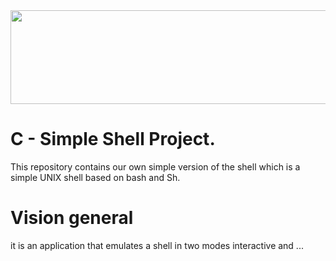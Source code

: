 <img src="https://assets.website-files.com/6105315644a26f77912a1ada/610540e8b4cd6969794fe673_Holberton_School_logo-04-04.svg" height="150px" width="800px">

# C - Simple Shell Project.
This repository contains our own simple version of the shell
which is a simple UNIX shell based on bash and Sh.

# Vision general
it is an application that emulates a shell in two modes
interactive and ...
